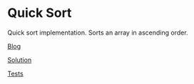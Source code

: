 # Quick Sort

Quick sort implementation. Sorts an array in ascending order.

[Blog](./BLOG.md)

[Solution](./quickSort.js)

[Tests](./__tests__/quickSort.test.js)
